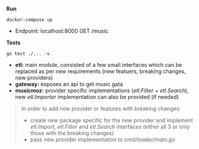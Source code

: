 **Run**
```shell
docker-compose up
```

* Endpoint: localhost:8000 GET /music

**Tests**
```shell
go test ./... -v
```

* **etl:** main module, consisted of a few small interfaces which can be replaced as per new requirements (new featuers, breaking changes, new providers)
* **gateway:** exposes an api to get music gata
* **musicmoz:** provider specific implementations (_etl.Filter_ + _etl.Search_), new _etl.Importer_ implementation can also be provided (if needed)

> In order to add new provider or features with breaking changes:
> - create new package specific for the new provider and implement _etl.Import_, _etl.Filter_ and _etl.Search_ interfaces (either all 3 or only those with the breaking changes)
> - pass new provider implementation to _cmd/loader/main.go_
